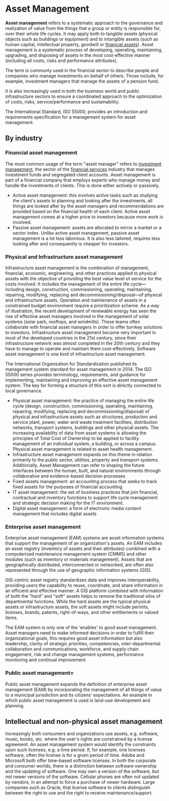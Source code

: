 # Asset Management

**Asset management** refers to a systematic approach to the governance and realization of value from the things that a group or entity is responsible for, over their whole life cycles. It may apply both to tangible assets (physical objects such as buildings or equipment) and to intangible assets (such as human capital, intellectual property, goodwill or [financial assets](Assets.md)). Asset management is a systematic process of developing, operating, maintaining, upgrading, and disposing of assets in the most cost-effective manner (including all costs, risks and performance attributes).

The term is commonly used in the financial sector to describe people and companies who manage investments on behalf of others. Those include, for example, investment managers that manage the assets of a pension fund.

It is also increasingly used in both the business world and public infrastructure sectors to ensure a coordinated approach to the optimization of costs, risks, service/performance and sustainability.

The International Standard, ISO 55000, provides an introduction and requirements specification for a management system for asset management.

## By industry
### **Financial asset management**
The most common usage of the term "asset manager" refers to [investment management](Investment%20Management.md), the sector of the [financial services](Financial%20Services.md) industry that manages investment funds and segregated client accounts. Asset management is part of a financial company that employs experts who manage money and handle the investments of clients. This is done either actively or passively.

- Active asset management: this involves active tasks such as studying the client's assets to planning and looking after the investments, all things are looked after by the asset managers and recommendations are provided based on the financial health of each client. Active asset management comes at a higher price to investors because more work is involved.
- Passive asset management: assets are allocated to mirror a market or a sector index. Unlike active asset management, passive asset management is a lot less laborious. It is also less tailored, requires less looking after and consequently is cheaper for investors.

### **Physical and Infrastructure asset management**
Infrastructure asset management is the combination of management, financial, economic, engineering, and other practices applied to physical assets with the objective of providing the best value level of service for the costs involved. It includes the management of the entire life cycle—including design, construction, commissioning, operating, maintaining, repairing, modifying, replacing and decommissioning/disposal—of physical and infrastructure assets. Operation and maintenance of assets in a constrained budget environment require a prioritization scheme. As a way of illustration, the recent development of renewable energy has seen the rise of effective asset managers involved in the management of solar systems (solar park, rooftops, and windmills). These teams often collaborate with financial asset managers in order to offer turnkey solutions to investors. Infrastructure asset management became very important in most of the developed countries in the 21st century, since their infrastructure network was almost completed in the 20th century and they have to manage to operate and maintain them cost-effectively. Software asset management is one kind of infrastructure asset management.

The International Organization for Standardization published its management system standard for asset management in 2014. The ISO 55000 series provides terminology, requirements, and guidance for implementing, maintaining and improving an effective asset management system. The key for forming a structure of this sort is directly connected to local governance.
- Physical asset management: the practice of managing the entire life cycle (design, construction, commissioning, operating, maintaining, repairing, modifying, replacing and decommissioning/disposal) of physical and infrastructure assets such as structures, production and service plant, power, water and waste treatment facilities, distribution networks, transport systems, buildings and other physical assets. The increasing availability of data from asset systems is allowing the principles of Total Cost of Ownership to be applied to facility management of an individual system, a building, or across a campus. Physical asset management is related to asset health management.
- Infrastructure asset management expands on this theme in relation primarily to the public sector, utilities, property and transport systems. Additionally, Asset Management can refer to shaping the future interfaces between the human, built, and natural environments through collaborative and evidence-based decision processes
- Fixed assets management: an accounting process that seeks to track fixed assets for the purposes of financial accounting
- IT asset management: the set of business practices that join financial, contractual and inventory functions to support life cycle management and strategic decision making for the IT environment.
- Digital asset management: a form of electronic media content management that includes digital assets

### **Enterprise asset management**
Enterprise asset management (EAM) systems are asset information systems that support the management of an organization's assets. An EAM includes an asset registry (inventory of assets and their attributes) combined with a computerized maintenance management system (CMMS) and other modules (such as inventory or materials management). Assets that are geographically distributed, interconnected or networked, are often also represented through the use of geographic information systems (GIS).

GIS-centric asset registry standardizes data and improves interoperability, providing users the capability to reuse, coordinate, and share information in an efficient and effective manner. A GIS platform combined with information of both the "hard" and "soft" assets helps to remove the traditional silos of departmental functions. While the hard assets are the typical physical assets or infrastructure assets, the soft assets might include permits, licenses, brands, patents, right-of-ways, and other entitlements or valued items.

The EAM system is only one of the 'enables' to good asset management. Asset managers need to make informed decisions in order to fulfill their organizational goals, this requires good asset information but also leadership, clarity of strategic priorities, competencies, inter-departmental collaboration and communications, workforce, and supply chain engagement, risk and change management systems, performance monitoring and continual improvement.

### **Public asset management**=
Public asset management expands the definition of enterprise asset management (EAM) by incorporating the management of all things of value to a municipal jurisdiction and its citizens' expectations. An example in which public asset management is used is land-use development and planning.

## Intellectual and non-physical asset management
Increasingly both consumers and organizations use assets, e.g. software, music, books, etc. where the user's rights are constrained by a license agreement. An asset management system would identify the constraints upon such licenses, e.g. a time period. If, for example, one licenses software, often the license is for a given period of time. Adobe and Microsoft both offer time-based software licenses. In both the corporate and consumer worlds, there is a distinction between software ownership and the updating of software. One may own a version of the software, but not newer versions of the software. Cellular phones are often not updated by vendors, in an attempt to force a purchase of newer hardware. Large companies such as Oracle, that license software to clients distinguish between the right to use and the right to receive maintenance/support.